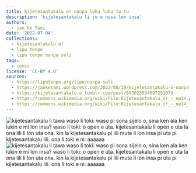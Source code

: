 ```yaml
---
title: kijetesantakalu o! nanpa luka luka tu tu
description: 'kijetesantakalu li jo e nasa lon insa'
authors:
  - jan Ke Tami
date: '2022-07-04'
collections:
  - kijetesantakalu o!
  - lipu tenpo
  - lipu tenpo nanpa seli
tags:
  - comic
license: 'CC-BY 4.0'
sources:
  - https://liputenpo.org/lipu/nanpa-seli
  - https://janketami.wordpress.com/2022/08/19/kijetesantakalu-o-nanpa-luka-luka-tu-tu/
  - https://kijetesantakalu-o.tumblr.com/post/693023934597251073
  - https://commons.wikimedia.org/wiki/File:Kijetesantakalu_o!_-_ep14.png
  - https://commons.wikimedia.org/wiki/File:Kijetesantakalu_o!_-_ep14_(sitelen_pona).png
---
```


![kijetesantakalu li tawa waso li toki: waso pi sona sijelo o, sina ken ala ken lukin e mi lon insa? waso li toki: o open e uta. kijetesantakalu li open e uta la ona lili li lon uta ona. kin la kijetesantakalu pi lili mute li lon insa pi uta pi kijetesantakalu lili. ona li toki e ni: aaaaaa](https://upload.wikimedia.org/wikipedia/commons/3/3b/Kijetesantakalu_o%21_-_ep14.png)
![kijetesantakalu li tawa waso li toki: waso pi sona sijelo o, sina ken ala ken lukin e mi lon insa? waso li toki: o open e uta. kijetesantakalu li open e uta la ona lili li lon uta ona. kin la kijetesantakalu pi lili mute li lon insa pi uta pi kijetesantakalu lili. ona li toki e ni: aaaaaa](https://upload.wikimedia.org/wikipedia/commons/b/bc/Kijetesantakalu_o%21_-_ep14_%28sitelen_pona%29.png)